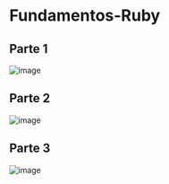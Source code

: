 # Fundamentos-Ruby

## Parte 1
![image](https://github.com/Daniel349167/Fundamentos-Ruby/assets/62466867/bae9ff65-cebf-44e1-bf5b-52d63e1b6253)

## Parte 2
![image](https://github.com/Daniel349167/Fundamentos-Ruby/assets/62466867/1ab0febc-b6bc-4cd9-8808-b08858008535)

## Parte 3
![image](https://github.com/Daniel349167/Fundamentos-Ruby/assets/62466867/736fb57f-d4ae-49ab-84a7-68d476876484)
